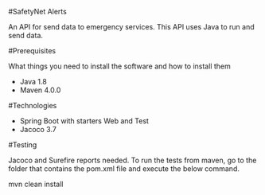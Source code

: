 #SafetyNet Alerts

An API for send data to emergency services. This API uses Java to run and send data.

#Prerequisites

What things you need to install the software and how to install them

* Java 1.8
* Maven 4.0.0

#Technologies

* Spring Boot with starters Web and Test
* Jacoco 3.7

#Testing

Jacoco and Surefire reports needed.
To run the tests from maven, go to the folder that contains the pom.xml file and execute the below command.

mvn clean install
